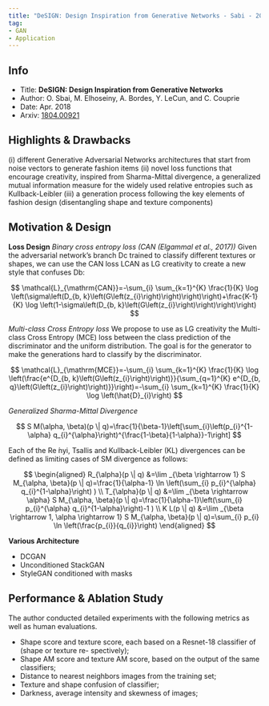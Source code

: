 ```yaml
---
title: "DeSIGN: Design Inspiration from Generative Networks - Sabi - 2018"
tag:
- GAN
- Application
---
```


## Info
- Title: **DeSIGN: Design Inspiration from Generative Networks**
- Author: O. Sbai, M. Elhoseiny, A. Bordes, Y. LeCun, and C. Couprie
- Date: Apr. 2018
- Arxiv: [1804.00921](https://arxiv.org/abs/1804.00921)

## Highlights & Drawbacks
(i) different Generative Adversarial Networks architectures that start from noise vectors to generate fashion items
(ii) novel loss functions that encourage creativity, inspired from Sharma-Mittal divergence, a generalized mutual information measure for the widely used relative entropies such as Kullback-Leibler
(iii) a generation process following the key elements of fashion design (disentangling shape and texture components)


<!-- more -->

## Motivation & Design
**Loss Design**
*Binary cross entropy loss (CAN (Elgammal et al., 2017))*
Given the adversarial network’s branch Dc trained to classify different textures or shapes, we can use the CAN loss LCAN as LG creativity to create a new style that confuses Db:

$$
\mathcal{L}_{\mathrm{CAN}}=-\sum_{i} \sum_{k=1}^{K} \frac{1}{K} \log \left(\sigma\left(D_{b, k}\left(G\left(z_{i}\right)\right)\right)\right)+\frac{K-1}{K} \log \left(1-\sigma\left(D_{b, k}\left(G\left(z_{i}\right)\right)\right)\right)
$$

*Multi-class Cross Entropy loss*
We propose to use as LG creativity the Multi-class Cross Entropy (MCE) loss between the class prediction of the discriminator and the uniform distribution. The goal is for the generator to make the generations hard to classify by the discriminator.

$$
\mathcal{L}_{\mathrm{MCE}}=-\sum_{i} \sum_{k=1}^{K} \frac{1}{K} \log \left(\frac{e^{D_{b, k}\left(G\left(z_{i}\right)\right)}}{\sum_{q=1}^{K} e^{D_{b, q}\left(G\left(z_{i}\right)\right)}}\right)=-\sum_{i} \sum_{k=1}^{K} \frac{1}{K} \log \left(\hat{D}_{i}\right)
$$

*Generalized Sharma-Mittal Divergence*

$$
S M(\alpha, \beta)(p \| q)=\frac{1}{\beta-1}\left[\sum_{i}\left(p_{i}^{1-\alpha} q_{i}^{\alpha}\right)^{\frac{1-\beta}{1-\alpha}}-1\right]
$$

Each of the Re ́nyi, Tsallis and Kullback-Leibler (KL) divergences can be defined as limiting cases of SM divergence as follows:

$$
\begin{aligned} R_{\alpha}(p \| q) &=\lim _{\beta \rightarrow 1} S M_{\alpha, \beta}(p \| q)=\frac{1}{\alpha-1} \ln \left(\sum_{i} p_{i}^{\alpha} q_{i}^{1-\alpha}\right) ) \\ T_{\alpha}(p \| q) &=\lim _{\beta \rightarrow \alpha} S M_{\alpha, \beta}(p \| q)=\frac{1}{\alpha-1}\left(\sum_{i} p_{i}^{\alpha} q_{i}^{1-\alpha}\right)-1 ) \\ K L(p \| q) &=\lim _{\beta \rightarrow 1, \alpha \rightarrow 1} S M_{\alpha, \beta}(p \| q)=\sum_{i} p_{i} \ln \left(\frac{p_{i}}{q_{i}}\right) \end{aligned}
$$


**Various Architecture**
- DCGAN
- Unconditioned StackGAN
- StyleGAN conditioned with masks

## Performance & Ablation Study
The author conducted detailed experiments with the following metrics as well as human evaluations.
- Shape score and texture score, each based on a Resnet-18 classifier of (shape or texture re- spectively);
- Shape AM score and texture AM score, based on the output of the same classifiers;
- Distance to nearest neighbors images from the training set;
- Texture and shape confusion of classifier;
- Darkness, average intensity and skewness of images;
